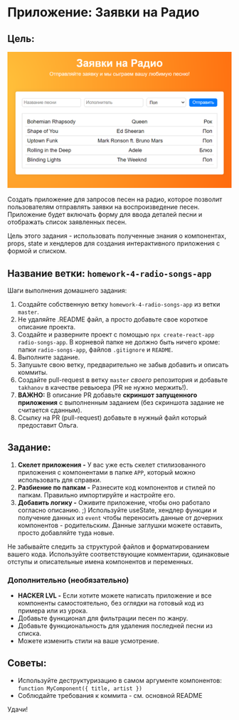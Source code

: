 # Приложение: Заявки на Радио

## Цель:

![Alt text](image.png)

Создать приложение для запросов песен на радио, которое позволит пользователям отправлять заявки на воспроизведение песен. Приложение будет включать форму для ввода деталей песни и отображать список заявленных песен.

Цель этого задания - использовать полученные знания о компонентах, props, state и хендлеров для создания интерактивного приложения с формой и списком.

## Название ветки: `homework-4-radio-songs-app`

Шаги выполнения домашнего задания:

1. Создайте собственную ветку `homework-4-radio-songs-app` из ветки `master`.
2. Не удаляйте .README файл, а просто добавьте свое короткое описание проекта.
3. Создайте и разверните проект с помощью `npx create-react-app radio-songs-app`. В корневой папке не должно быть ничего кроме: папки `radio-songs-app`, файлов `.gitignore` и `README`.
4. Выполните задание.
5. Запушьте свою ветку, предварительно не забыв добавить и описать коммиты.
6. Создайте pull-request в ветку `master` _своего_ репозитория и добавьте `takhanov` в качестве ревьюера (PR не нужно мержить!).
7. **ВАЖНО:** В описание PR добавьте **скриншот запущенного приложения** с выполненным заданием (без скриншота задание не считается сданным).
8. Ссылку на PR (pull-request) добавьте в нужный файл который предоставит Ольга.

## Задание:

1. **Скелет приложения -** У вас уже есть скелет стилизованного приложения с компонентами в папке `APP`, который можно использовать для справки.
2. **Разбиение по папкам -** Разнесите код компонентов и стилей по папкам. Правильно импортируйте и настройте его.
3. **Добавить логику -** Оживите приложение, чтобы оно работало согласно описанию. ;) Используйте useState, хендлер функции и получение данных из `event` чтобы переносить данные от дочерних компонентов - родительским. Данные заглушки можете оставить, просто добавляйте туда новые.

Не забывайте следить за структурой файлов и форматированием вашего кода. Используйте соответствующие комментарии, одинаковые отступы и описательные имена компонентов и переменных.

### Дополнительно (необязательно)

- **HACKER LVL -** Если хотите можете написать приложение и все компоненты самостоятельно, без оглядки на готовый код из примера или из урока.
- Добавьте функционал для фильтрации песен по жанру.
- Добавьте функциональность для удаления последней песни из списка.
- Можете изменить стили на ваше усмотрение.

## Советы:

- Используйте деструктуризацию в самом аргументе компонентов: `function MyComponent({ title, artist })`
- Cоблюдайте требования к коммита - см. основной README

Удачи!
